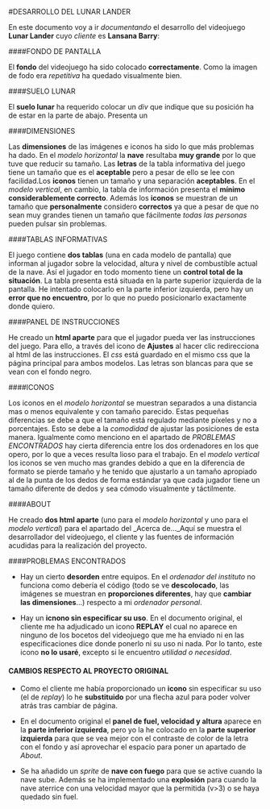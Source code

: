 #DESARROLLO DEL LUNAR LANDER

En este documento voy a ir _documentando_ el desarrollo del videojuego **Lunar Lander** cuyo _cliente_ es **Lansana Barry**:

####FONDO DE PANTALLA

El **fondo** del videojuego ha sido colocado **correctamente**. Como la imagen de fodo era _repetitiva_ ha quedado visualmente bien.

####SUELO LUNAR

El **suelo lunar** ha requerido colocar un _div_ que indique que su posición ha de estar en la parte de abajo. Presenta un 

####DIMENSIONES

Las **dimensiones** de las imágenes e iconos ha sido lo que más problemas ha dado. En el _modelo horizontal_ la **nave** resultaba **muy grande** por lo que tuve que reducir su tamaño. Las **letras** de la tabla informativa del juego tiene un tamaño que es el **aceptable** pero a pesar de ello se lee con facilidad.Los **iconos** tienen un tamaño y una separación **aceptables**. En el _modelo vertical_, en cambio, la tabla de información presenta el **mínimo considerablemente correcto**. Además los **iconos** se muestran de un tamaño que **personalmente** considero **correctos** ya que a pesar de que no sean muy grandes tienen un tamaño que fácilmente _todas las personas_ pueden pulsar sin problemas. 

####TABLAS INFORMATIVAS

El juego contiene **dos tablas** (una en cada modelo de pantalla) que informan al jugador sobre la velocidad, altura y nivel de combustible actual de la nave. Así el jugador en todo momento tiene un **control total de la situación**. La tabla presenta está situada en la parte superior izquierda de la pantalla. He intentado colocarlo en la parte inferior izquierda, pero hay un **error que no encuentro**, por lo que no puedo posicionarlo exactamente donde quiero.

####PANEL DE INSTRUCCIONES

He creado un **html aparte** para que el jugador pueda ver las instrucciones del juego. Para ello, a través del icono de **Ajustes** al hacer clic redirecciona al html de las instrucciones. El _css_ está guardado en el mismo css que la página principal para ambos modelos. Las letras son blancas para que se vean con el fondo negro.

####ICONOS

Los iconos en el _modelo horizontal_ se muestran separados a una distancia mas o menos equivalente y con tamaño parecido. Estas pequeñas diferencias se debe a que el tamaño está regulado mediante píxeles y no a porcentajes. Esto se debe a la _comodidad_ de ajustar las posiciones de esta manera. Igualmente como menciono en el apartado de _PROBLEMAS ENCONTRADOS_ hay cierta diferencia entre los dos ordenadores en los que opero, por lo que a veces resulta lioso para el trabajo. En el _modelo vertical_ los iconos se ven mucho mas grandes debido a que en la diferencia de formato se pierde tamaño y he tenido que ajustarlo a un tamaño apropiado al de la punta de los dedos de forma estándar ya que cada jugador tiene un tamaño diferente de dedos y sea cómodo visualmente y táctilmente.

####ABOUT

He creado **dos html aparte** (uno para el _modelo horizontal_ y uno para el _modelo vertical_) para el apartado del _Acerca de..._Aquí se muestra el desarrollador del videojuego, el cliente y las fuentes de información acudidas para la realización del proyecto.

####PROBLEMAS ENCONTRADOS

- Hay un cierto **desorden** entre equipos. En el _ordenador del instituto_ no funciona como debería el código (todo se ve **descolocado**, las imágenes se muestran en **proporciones diferentes**, hay que **cambiar las dimensiones**...) respecto a mi _ordenador personal_.

- Hay un **icnono sin especificar su uso**. En el documento original, el cliente me ha adjudicado un icono **REPLAY** el cual no aparece en ninguno de los bocetos del videojuego que me ha enviado ni en las especificaciones dice donde ponerlo ni su uso ni nada. Por lo tanto, este icono **no lo usaré**, excepto si le encuentro _utilidad o necesidad_.

#### CAMBIOS RESPECTO AL PROYECTO ORIGINAL

- Como el cliente me había proporcionado un **icono** sin especificar su uso (el de _replay_) lo he **substituido** por una flecha azul para poder volver atrás tras cambiar de página.

- En el documento original el **panel de fuel, velocidad y altura** aparece en la **parte inferior izquierda**, pero yo la he colocado en la **parte superior izquierda** para que se vea mejor con el contraste de color de la letra con el fondo y así aprovechar el espacio para poner un apartado de _About_.

- Se ha añadido un _sprite_ de **nave con fuego** para que se active cuando la nave sube. Además se ha implementado una **explosión** para cuando la nave aterrice con una velocidad mayor que la permitida (v>3) o se haya quedado sin fuel.
